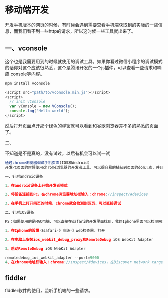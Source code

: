 # 移动端开发

开发手机版本的网页的时候，有时候会遇到需要查看手机端获取到的实际的一些信息，而我们看不到一些http的请求，所以这时候一些工具就出来了。

## 一、vconsole

这个也是我需要用到的时候就使用的调试工具。如果你看过微信小程序的调试模式的话你对这个应该很熟悉，这个是腾讯开发的一个js插件，可以查看一些请求和响应 console等内容。

```js
npm install vconsole

<script src="path/to/vconsole.min.js"></script>
<script>
  // init vConsole
  var vConsole = new VConsole();
  console.log('Hello world');
</script> 
```

然后打开页面点开那个绿色的弹窗就可以看到和谷歌浏览器差不多的熟悉的页面了。



二、



不知道是不是真的，没有试过，以后有机会可以试一试

```js
通过chrome浏览器调试手机页面(IOS和Android)
开发PC页面的时候使用chrome浏览器的开发者工具，可以很容易的捕获到页面的dom元素，并且可以修改样式，方便调试，但是手机上却很麻烦，因为手机上没有办法直接打开开发者工具查看元素。其实可以通过将设备连接到PC，使用PC的开发者工具检测

一、针对android设备

1、在android设备上开始开发者模式

2、将设备连接到PC，在chrome浏览器地址栏输入：chrome://inspect/#devices

3、在手机上打开网页的时候，chrome就会检测到网页，可以直接调试

二、针对IOS设备

PS：如果使用的是MAC电脑，可以直接在safari的开发里面找到，我的Iphone里面可以检测网页

1、在Iphone的设置-》safari-》高级-》web检查器。打开

2、在电脑上安装ios_webkit_debug_proxy和RemoteDebug iOS WebKit Adapter

3、启动RemoteDebug iOS WebKit Adapter

remotedebug_ios_webkit_adapter --port=9000
4、在chrome地址栏输入：chrome://inspect/#devices，在Discover network targets里面增加localhost:9000，就可以在chrome里面调试手机页面了
```





## fiddler

flddler软件的使用，监听手机端的一些请求。



